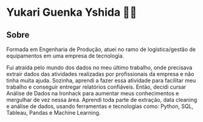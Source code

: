 <h1>Yukari Guenka Yshida 💁‍♀️</h1>

<h2>Sobre</h2>
Formada em Engenharia de Produção, atuei no ramo de logística/gestão de equipamentos em uma empresa de tecnologia.

Fui atraída pelo mundo dos dados no meu último trabalho, onde precisava extrair dados das atividades realizadas por profissionais da empresa e não tinha muita ajuda. Sozinha, aprendi a fazer essa atividade para facilitar meu trabalho e conseguir entregar relatórios confiáveis. Então, decidi cursar Análise de Dados na Ironhack para aumentar meus conhecimentos e mergulhar de vez nessa área. Aprendi toda parte de extração, data cleaning e análise de dados, usando ferramentas e tecnologias como: Python, SQL, Tableau, Pandas e Machine Learning.
